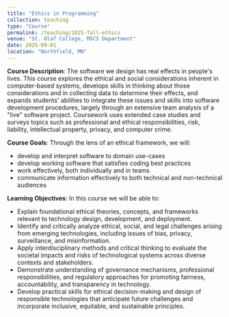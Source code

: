 ```yaml
---
title: "Ethics in Programming"
collection: teaching
type: "Course"
permalink: /teaching/2025-fall-ethics
venue: "St. Olaf College, MSCS Department"
date: 2025-09-01
location: "Northfield, MN"
---
```


**Course Description**: The software we design has real effects in people's lives. This course explores the ethical and social considerations inherent in computer-based systems, develops skills in thinking about those considerations and in collecting data to determine their effects, and expands students' abilities to integrate these issues and skills into software development procedures, largely through an extensive team analysis of a "live" software project. Coursework uses extended case studies and surveys topics such as professional and ethical responsibilities, risk, liability, intellectual property, privacy, and computer crime.

**Course Goals**: Through the lens of an ethical framework, we will:
- develop and interpret software to domain use-cases
- develop working software that satisfies coding best practices
- work effectively, both individually and in teams
- communicate information effectively to both technical and non-technical audiences

**Learning Objectives**: In this course we will be able to:
- Explain foundational ethical theories, concepts, and frameworks relevant to technology design, development, and deployment.
- Identify and critically analyze ethical, social, and legal challenges arising from emerging technologies, including issues of bias, privacy, surveillance, and misinformation.
- Apply interdisciplinary methods and critical thinking to evaluate the societal impacts and risks of technological systems across diverse contexts and stakeholders.
- Demonstrate understanding of governance mechanisms, professional responsibilities, and regulatory approaches for promoting fairness, accountability, and transparency in technology.
- Develop practical skills for ethical decision-making and design of responsible technologies that anticipate future challenges and incorporate inclusive, equitable, and sustainable principles.
